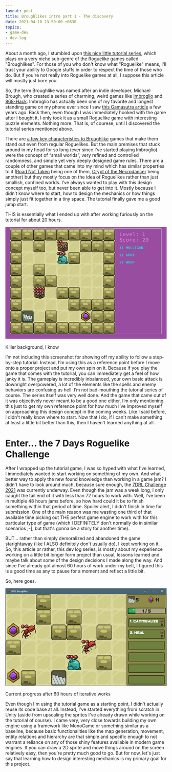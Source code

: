 ```yaml
---
layout: post
title: Broughlikes intro part 1 - The discovery
date: 2021-04-10 23:59:00 +0630
topics:
- game-dev
- dev-log
---
```


About a month ago, I stumbled upon [this nice little tutorial series](https://nluqo.github.io/broughlike-tutorial/), which plays on a very niche sub-genre of the Roguelike games called "Broughlikes". For those of you who don't know what "Roguelike" means, I'll trust your ability to Google stuffs in order to respect the time of those who do. But if you're not really into Roguelike games at all, I suppose this article will mostly just bore you. 

So, the term Broughlike was named after an indie developer, Michael Brough, who created a series of charming, weird games like [Imbroglio](https://apps.apple.com/nz/app/imbroglio/id969264934) and [868-Hack](https://apps.apple.com/us/app/868-hack/id635749911). Imbroglio has actually been one of my favorite and longest standing game on my phone ever since I saw [this Gamasutra article](https://www.gamasutra.com/view/news/273314/Freedom_through_constraints_The_design_of_Michael_Broughs_Imbroglio.php) a few years ago. Back then, even though I was immediately hooked with the game after I bought it, I only took it as a small Roguelike game with interesting puzzle elements. Nothing more. That is, of courese, until I discovered the tutorial series mentioned above. 

There are [a few key characteristics to Broughlike](https://itch.io/jam/broughlike) games that make them stand out even from regular Roguelikes. But the main premises that stuck around in my head for so long (ever since I've started playing Imbroglio) were the concept of “small worlds”, very refined and controlled randomness, and simple yet very deeply designed game rules. There are a couple of other games that came into my mind which has similar properties to it ([Road Not Taken](https://store.steampowered.com/app/293740/Road_Not_Taken/) being one of them, [Crypt of the Necrodancer](https://store.steampowered.com/app/247080/Crypt_of_the_NecroDancer/) being another) but they mostly focus on the idea of Roguelikes rather than just smallish, confined worlds. I’ve always wanted to play with this design concept myself too, but never been able to get into it. Mostly because I didn’t know where to start, how to design the mechanics or how things simply just fit together in a tiny space. The tutorial finally gave me a good jump start.

THIS is essentially what I ended up with after working furiously on the tutorial for about 20 hours.

![](/assets/img/broughlike-intro-01-tutorial.png)
<figcaption>Killer background, I know</figcaption>

I’m not including this screenshot for showing off my ability to follow a step-by-step tutorial. Instead, I’m using this as a reference point before I move onto a proper project and put my own spin on it. Because if you play the game that comes with the tutorial, you can immediately get a feel of how janky it is. The gameplay is incredibly inbalanced, your own basic attack is downright overpowered, a lot of the elements like the spells and enemy behaviors are confusing as hell. I’m not bad-mouthing the tutorial series of course. The series itself was very well done. And the game that came out of it was objectively never meant to be a good one either. I’m only mentioning this just to get my own reference point for how much I’ve improved myself on approaching this design concept in the coming weeks. Like I said before, I didn't really know where to start. Now that I do, if I can't make something at least a little bit better than this, then I haven't learned anything at all.

# Enter... the 7 Days Roguelike Challenge

After I wrapped up the tutorial game, I was so hyped with what I've learned, I immediately wanted to start working on something of my own. And what better way to apply the new found knowledge than working in a game jam? I didn't have to look around much, because sure enough, the [7DRL Challenge 2021](https://itch.io/jam/7drl-challenge-2021) was currently underway. Even though the jam was a week long, I only caught the tail end of it with less than 72 hours to work with. Well, I've been in multiple 48 hours jams before, so how hard could it be to finish something within that period of time. Spoiler alert, I didn't finish in time for submission. One of the main reason was me wasting one third of that available time picking out THE perfect game engine to work with for this particular type of game (which I DEFINITELY don't normally do in similar scenarios ;-], but that's gonna be a story for another time).

BUT... rather than simply demoralized and abandoned the game starightaway (like I ALSO definitely don't usually do), I kept working on it. So, this article or rather, this dev log series, is mostly about my experience working on a little bit longer form project than usual, lessons learned and maybe talk about some of the design decisions I made along the way. And since I've already got almost 60 hours of work under my belt, I figured this is a good time as any to pause for a moment and reflect a little bit. 

So, here goes. 

![](/assets/img/broughlike-intro-01-after-sixty-hours.png)
<figcaption>Current progress after 60 hours of iterative works</figcaption>

Even though I'm using the tutorial game as a starting point, I didn't actually reuse its code base at all. Instead, I've started everything from scratch in Unity (aside from upscaling the sprites I've already drawn while working on the tutorial of course). I came very, very close towards building my own engine using a framework like MonoGame or something similar as a baseline, because basic functionalities like the map generation, movement, entity relations and hierarchy are that simple and specific enough to not warrant a reliance on any of those shiny features available in modern game engines. If you can draw a 2D sprite and move things around on the screen relatively easy, then you're pretty much good to go. But for now, let's just say that learning how to design interesting mechanics is my primary goal for this project. 

